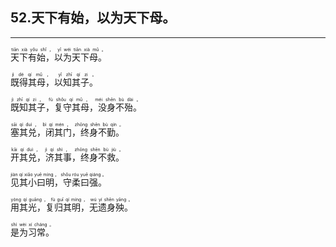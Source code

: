 ## 52.天下有始，以为天下母。
---


<ruby><rb> 天下有始，以为天下母。 </rb> <rt>tiān  xià  yǒu  shǐ ， yǐ  wéi  tiān  xià  mǔ 。</rt></ruby>

<ruby><rb> 既得其母，以知其子。 </rb> <rt>jì  dé  qí  mǔ ， yǐ  zhī  qí  zi 。</rt></ruby>

<ruby><rb> 既知其子，复守其母，没身不殆。 </rb> <rt>jì  zhī  qí  zi ， fù  shǒu  qí  mǔ ， méi  shēn  bù  dài 。</rt></ruby>

<ruby><rb> 塞其兑，闭其门，终身不勤。 </rb> <rt>sāi  qí  duì ， bì  qí  mén ， zhōng  shēn  bù  qín 。</rt></ruby>

<ruby><rb> 开其兑，济其事，终身不救。 </rb> <rt>kāi  qí  duì ， jì  qí  shì ， zhōng  shēn  bù  jiù 。</rt></ruby>

<ruby><rb> 见其小曰明，守柔曰强。 </rb> <rt>jiàn  qí  xiǎo  yuē  míng ， shǒu  róu  yuē  qiáng 。</rt></ruby>

<ruby><rb> 用其光，复归其明，无遗身殃。 </rb> <rt>yòng  qí  guāng ， fù  guī  qí  míng ， wú  yí  shēn  yāng 。</rt></ruby>

<ruby><rb> 是为习常。 </rb> <rt>shì  wèi  xí  cháng 。</rt></ruby>

